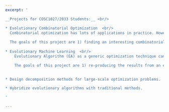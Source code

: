 ```yaml
---
excerpt: '

__Projects for COSC1027/2033 Students:__ <br/>

* Evolutionary Combinatorial Optimization  <br/>
  Combinatorial optimization has lots of applications in practice. However, applying Evolutionary Algorithms (EAs) to effectively solve combinatorial problems is not straight-forwad. Typically, specific representation, crossover and mutation operators are required in order to generate feasible solutions. The specifically-designed operators are usually of vital importance to the success of EAs when used to solve a given problem.  <br/>
  
  The goals of this project are 1) finding an interesting combinatorial optimization problem to work on, e.g., maximum clique problem, graph colouring etc; 2) designing specific genetic operators for solving the problem; 3) evaluating the proposed algorithm using numerical simulations; 4) comparing the proposed algorithm against the state-of-the-arts (e.g., EAs, heuristics and exact methods). 
  
* Evolutionary Machine Learning  <br/>
    Evolutionary Algorithm (EA) as a generic optimization technique can be used to train a machine learning model. For example, in a recent published [paper](http://yuansuny.github.io/files/Rpaper_OEC.pdf), a number of EAs have been used to train an optimal-margin classifier, and EAs are found to be superior than traditional methods in terms of classification accuracy, although they can be 20 times slower. <br/>

    The goals of this project are 1) re-producing the results from an existing paper; 2) identifying the limitation of existing work and addressing the limitation 3) extending the existing work by considering more EAs and/or more machine learning models; and 4) designing problem-specific operators (i.e., crossover, mutation and selection etc.) for a given training task. 
  

* Design decomposition methods for large-scale optimization problems.

* Hybridize evolutionary algorithms with traditional methods.

'

---
```

